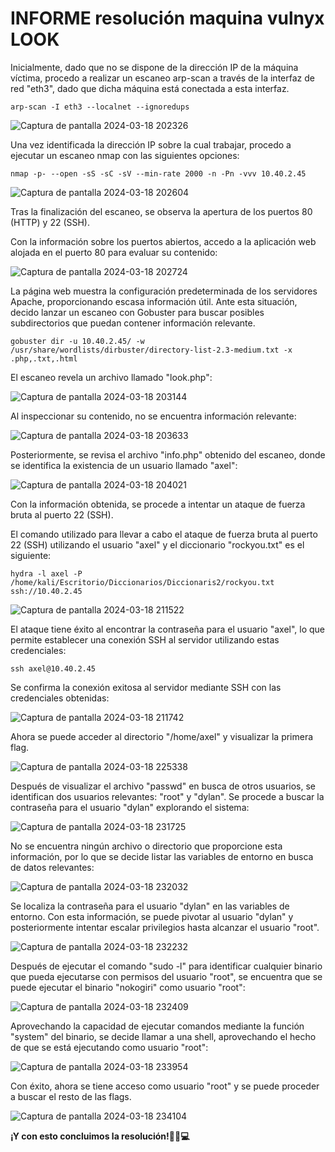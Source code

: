 # INFORME resolución maquina vulnyx LOOK

Inicialmente, dado que no se dispone de la dirección IP de la máquina víctima, procedo a realizar un escaneo arp-scan a través de la interfaz de red "eth3", dado que dicha máquina está conectada a esta interfaz.

```
arp-scan -I eth3 --localnet --ignoredups
```

![Captura de pantalla 2024-03-18 202326](https://github.com/CBonastre/hacking_labs/assets/151465796/ac3a53e3-c6e9-4825-8da0-fff69caff030)


Una vez identificada la dirección IP sobre la cual trabajar, procedo a ejecutar un escaneo nmap con las siguientes opciones:

```
nmap -p- --open -sS -sC -sV --min-rate 2000 -n -Pn -vvv 10.40.2.45
```

![Captura de pantalla 2024-03-18 202604](https://github.com/CBonastre/hacking_labs/assets/151465796/7cf41404-5521-4eac-baa2-88b1073486af)


Tras la finalización del escaneo, se observa la apertura de los puertos 80 (HTTP) y 22 (SSH).

Con la información sobre los puertos abiertos, accedo a la aplicación web alojada en el puerto 80 para evaluar su contenido:

![Captura de pantalla 2024-03-18 202724](https://github.com/CBonastre/hacking_labs/assets/151465796/70b13606-0c9b-4d88-8227-b6a4f38643e1)


La página web muestra la configuración predeterminada de los servidores Apache, proporcionando escasa información útil. Ante esta situación, decido lanzar un escaneo con Gobuster para buscar posibles subdirectorios que puedan contener información relevante.

```
gobuster dir -u 10.40.2.45/ -w /usr/share/wordlists/dirbuster/directory-list-2.3-medium.txt -x .php,.txt,.html
```

El escaneo revela un archivo llamado "look.php":

![Captura de pantalla 2024-03-18 203144](https://github.com/CBonastre/hacking_labs/assets/151465796/99e85991-019a-46cc-a3ef-88a7a2a76b05)


Al inspeccionar su contenido, no se encuentra información relevante:

![Captura de pantalla 2024-03-18 203633](https://github.com/CBonastre/hacking_labs/assets/151465796/8b7275b1-df4f-4e75-a043-6f3b3d5859e8)

Posteriormente, se revisa el archivo "info.php" obtenido del escaneo, donde se identifica la existencia de un usuario llamado "axel":

![Captura de pantalla 2024-03-18 204021](https://github.com/CBonastre/hacking_labs/assets/151465796/e241557c-a43c-4a59-847c-a1c984c0a773)


Con la información obtenida, se procede a intentar un ataque de fuerza bruta al puerto 22 (SSH).

El comando utilizado para llevar a cabo el ataque de fuerza bruta al puerto 22 (SSH) utilizando el usuario "axel" y el diccionario "rockyou.txt" es el siguiente:

```
hydra -l axel -P /home/kali/Escritorio/Diccionarios/Diccionaris2/rockyou.txt ssh://10.40.2.45
```

![Captura de pantalla 2024-03-18 211522](https://github.com/CBonastre/hacking_labs/assets/151465796/88c0565d-5650-4fc0-93a1-9a7f3c9f2096)


El ataque tiene éxito al encontrar la contraseña para el usuario "axel", lo que permite establecer una conexión SSH al servidor utilizando estas credenciales:

```
ssh axel@10.40.2.45
```

Se confirma la conexión exitosa al servidor mediante SSH con las credenciales obtenidas:

![Captura de pantalla 2024-03-18 211742](https://github.com/CBonastre/hacking_labs/assets/151465796/a1058587-e1e9-4d22-8597-01963e353475)


Ahora se puede acceder al directorio "/home/axel" y visualizar la primera flag.

![Captura de pantalla 2024-03-18 225338](https://github.com/CBonastre/hacking_labs/assets/151465796/99a8f11d-a497-4372-991d-e14cd0b64ee1)

Después de visualizar el archivo "passwd" en busca de otros usuarios, se identifican dos usuarios relevantes: "root" y "dylan". Se procede a buscar la contraseña para el usuario "dylan" explorando el sistema:

![Captura de pantalla 2024-03-18 231725](https://github.com/CBonastre/hacking_labs/assets/151465796/933ea7cf-e0ba-4a21-9689-a0899b14fbd8)


No se encuentra ningún archivo o directorio que proporcione esta información, por lo que se decide listar las variables de entorno en busca de datos relevantes:

![Captura de pantalla 2024-03-18 232032](https://github.com/CBonastre/hacking_labs/assets/151465796/89445e49-56cc-436c-8e7b-d35a79ab065a)


Se localiza la contraseña para el usuario "dylan" en las variables de entorno. Con esta información, se puede pivotar al usuario "dylan" y posteriormente intentar escalar privilegios hasta alcanzar el usuario "root".

![Captura de pantalla 2024-03-18 232232](https://github.com/CBonastre/hacking_labs/assets/151465796/fcb26308-66f4-4527-9f4d-aeeb1da53f8e)



Después de ejecutar el comando "sudo -l" para identificar cualquier binario que pueda ejecutarse con permisos del usuario "root", se encuentra que se puede ejecutar el binario "nokogiri" como usuario "root":

![Captura de pantalla 2024-03-18 232409](https://github.com/CBonastre/hacking_labs/assets/151465796/36a6e079-0965-41c1-bae0-e3b0fdc3ebb7)


Aprovechando la capacidad de ejecutar comandos mediante la función "system" del binario, se decide llamar a una shell, aprovechando el hecho de que se está ejecutando como usuario "root":

![Captura de pantalla 2024-03-18 233954](https://github.com/CBonastre/hacking_labs/assets/151465796/7403a2e1-918e-4806-ac8c-df2f914661ba)


Con éxito, ahora se tiene acceso como usuario "root" y se puede proceder a buscar el resto de las flags.

![Captura de pantalla 2024-03-18 234104](https://github.com/CBonastre/hacking_labs/assets/151465796/126798f7-4a56-4393-b2ce-74f516e0b421)

**¡Y con esto concluimos la resolución!🎉🚀💻**






